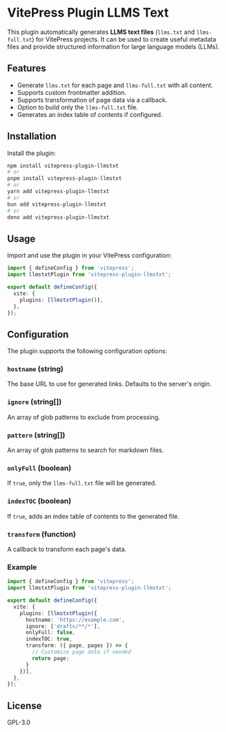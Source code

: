 # VitePress Plugin LLMS Text

This plugin automatically generates **LLMS text files** (`llms.txt` and `llms-full.txt`) for VitePress projects. It can be used to create useful metadata files and provide structured information for large language models (LLMs).

## Features
- Generate `llms.txt` for each page and `llms-full.txt` with all content.
- Supports custom frontmatter addition.
- Supports transformation of page data via a callback.
- Option to build only the `llms-full.txt` file.
- Generates an index table of contents if configured.

## Installation

Install the plugin:

```bash
npm install vitepress-plugin-llmstxt
# or
pnpm install vitepress-plugin-llmstxt
# or
yarn add vitepress-plugin-llmstxt
# or
bun add vitepress-plugin-llmstxt
# or
deno add vitepress-plugin-llmstxt
```

## Usage
Import and use the plugin in your VitePress configuration:

```typescript
import { defineConfig } from 'vitepress';
import llmstxtPlugin from 'vitepress-plugin-llmstxt';

export default defineConfig({
  vite: {
    plugins: [llmstxtPlugin()],
  },
});
```

## Configuration
The plugin supports the following configuration options:

### `hostname` (string)
The base URL to use for generated links. Defaults to the server's origin.

### `ignore` (string[])
An array of glob patterns to exclude from processing.

### `pattern` (string[])
An array of glob patterns to search for markdown files.

### `onlyFull` (boolean)
If `true`, only the `llms-full.txt` file will be generated.

### `indexTOC` (boolean)
If `true`, adds an index table of contents to the generated file.

### `transform` (function)
A callback to transform each page's data.

### Example

```typescript
import { defineConfig } from 'vitepress';
import llmstxtPlugin from 'vitepress-plugin-llmstxt';

export default defineConfig({
  vite: {
    plugins: [llmstxtPlugin({
      hostname: 'https://example.com',
      ignore: ['drafts/**/*'],
      onlyFull: false,
      indexTOC: true,
      transform: ({ page, pages }) => {
        // Customize page data if needed
        return page;
      }
    })],
  },
});
```

## License

GPL-3.0

